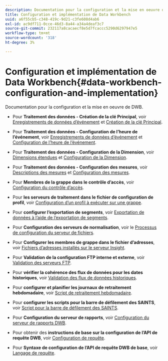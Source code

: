 ```yaml
---
description: Documentation pour la configuration et la mise en oeuvre de DWB.
title: Configuration et implémentation de Data Workbench
uuid: a6f55cb5-c348-419c-9d21-c3fe608d4ab6
exl-id: ac9df711-0cce-46d3-8a44-a34a4deaf3c7
source-git-commit: 232117a8cacaecf8e5d7fcaccc5290d6297947e5
workflow-type: tm+mt
source-wordcount: '318'
ht-degree: 3%

---
```


# Configuration et implémentation de Data Workbench{#data-workbench-configuration-and-implementation}

Documentation pour la configuration et la mise en oeuvre de DWB.

* Pour **Traitement des données - Création de la clé Principal**, voir [Enregistrements de données d’événement](https://experienceleague.adobe.com/docs/data-workbench/using/dataset/c-ev-data-rec-fields.html) et [Création de la clé Principal](../../../home/dwb-implement-overview/dwb-implement-configure/dwb-implement-primary-key.md#concept-04e756573bf14d8e953a983e209290bd).

* Pour **Traitement des données - Configuration de l’heure de l’événement**, voir [Enregistrements de données d’événement](https://experienceleague.adobe.com/docs/data-workbench/using/dataset/c-ev-data-rec-fields.html) et [Configuration de l’heure de l’événement](../../../home/dwb-implement-overview/dwb-implement-configure/dwb-implement-event-time.md#concept-7f84404b57e54d879411621660d20708).

* Pour **Traitement des données - Configuration de la Dimension**, voir [Dimensions étendues](https://experienceleague.adobe.com/docs/data-workbench/using/dataset/extended-dimensions/c-abt-ex-dim.html) et [Configuration de la Dimension](../../../home/dwb-implement-overview/dwb-implement-configure/dwb-implement-dim-setup.md#concept-cf6e1e55038042c3ac3ae5921316538f).

* Pour **Traitement des données - Configuration des mesures**, voir [Descriptions des mesures](https://experienceleague.adobe.com/docs/analytics/components/variables/metrics/metricslist.html) et [Configuration des mesures](../../../home/dwb-implement-overview/dwb-implement-configure/dwb-implement-metric-setup.md#concept-f568a931db5b4b62b7b1e7827c7f7bf6).

* Pour **Membres de la grappe dans le contrôle d’accès**, voir [Configuration du contrôle d’accès](https://experienceleague.adobe.com/docs/data-workbench/using/server-admin-install/admin-dwb-server/access-control/c-config-acs-ctrl.html).

* Pour **les serveurs de traitement dans le fichier de configuration de profil**, voir [Configuration d’un profil à exécuter sur une grappe](https://experienceleague.adobe.com/docs/data-workbench/using/server-admin-install/install-servers/insight-server-clusters/install-insight-server-cluster/c-config-prof-run-clstr.html).

* Pour **configurer l’exportation de segments**, voir [Exportation de données à l’aide de l’exportation de segments](https://experienceleague.adobe.com/docs/data-workbench/using/client/export-data/c-exp-data-seg-exp.html).

* Pour **Configuration des serveurs de normalisation**, voir le [Processus de configuration du serveur de fichiers](https://experienceleague.adobe.com/docs/data-workbench/using/dataset/log-proc-config-file/c-ins-svr-file-svr-unit.html).

* Pour **Configurer les membres de grappe dans le fichier d’adresses**, voir [Fichiers d’adresses installés sur le serveur Insight](https://experienceleague.adobe.com/docs/data-workbench/using/server-admin-install/install-servers/insight-server-dpu/server-network-location/c-addr-file-inst.html).

* Pour **Validation de la configuration FTP interne et externe**, voir [Validation des serveurs FTP](../../../home/dwb-implement-overview/dwb-implement-configure/dwb-implement-validation-ftp.md#concept-8b677e0581c1490ebfbefdbedaf28d54).

* Pour **vérifier la cohérence des flux de données pour les dates historiques**, voir [Validation des flux de données historiques](../../../home/dwb-implement-overview/dwb-implement-configure/dwb-implement-datafeeds-historical.md#concept-03639f41b5944a018095b467e6a08b4b).

* Pour **configurer et planifier les journaux de retraitement hebdomadaire**, voir [Script de retraitement hebdomadaire](../../../home/dwb-implement-overview/dwb-implement-configure/dwb-implement-reprocess-scripting.md#concept-60529e12d6d94386a02c1c6fdedf0295).

* Pour **configurer les scripts pour la barre de défilement des SAINTS**, voir [Script pour la barre de défilement des SAINTS](../../../home/dwb-implement-overview/dwb-implement-configure/dwb-implement-saint-scripting.md#concept-8631931cd7f14d64a97c426f3bc7a076).

* Pour **Configuration du serveur de rapports**, voir [Configuration du serveur de rapports DWB](https://experienceleague.adobe.com/docs/data-workbench/using/client/qry-lang-syntx/c-qry-lang-syntx.html).

* Pour obtenir des **instructions de base sur la configuration de l’API de requête DWB**, voir [Configuration de requête](../../../home/dwb-implement-overview/dwb-implement-configure/dwb-implement-query-api.md#concept-94a135c593fe47dcb2f1e06abab6c78b).

* Pour **Syntaxe de configuration de l’API de requête DWB de base**, voir [Langage de requête](https://experienceleague.adobe.com/docs/data-workbench/using/client/qry-lang-syntx/c-qry-lang-syntx.html).
